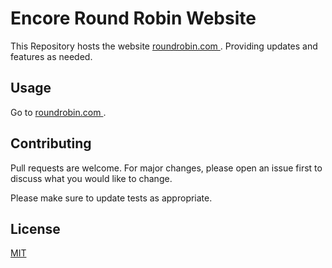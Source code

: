 # Encore Round Robin Website

This Repository hosts the website [roundrobin.com ](https://roundrobinstore.com/). Providing updates and features as needed. 

## Usage

Go to [roundrobin.com ](https://roundrobinstore.com/).

## Contributing

Pull requests are welcome. For major changes, please open an issue first
to discuss what you would like to change.

Please make sure to update tests as appropriate.

## License

[MIT](https://choosealicense.com/licenses/mit/)
